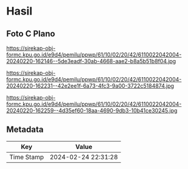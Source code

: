 # Hasil

## Foto C Plano

https://sirekap-obj-formc.kpu.go.id/e9d4/pemilu/ppwp/61/10/02/20/42/6110022042004-20240220-162146--5de3eadf-30ab-4668-aae2-b8a5b51b8f04.jpg

https://sirekap-obj-formc.kpu.go.id/e9d4/pemilu/ppwp/61/10/02/20/42/6110022042004-20240220-162231--42e2ee1f-6a73-4fc3-9a00-3722c5184874.jpg

https://sirekap-obj-formc.kpu.go.id/e9d4/pemilu/ppwp/61/10/02/20/42/6110022042004-20240220-162259--4d35ef60-18aa-4690-9db3-10b41ce30245.jpg


## Metadata

| Key        | Value               |
| ---------- | ------------------- |
| Time Stamp | 2024-02-24 22:31:28 |



